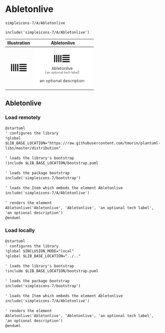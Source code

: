 # Abletonlive


```text
simpleicons-7/A/Abletonlive
```

```text
include('simpleicons-7/A/Abletonlive')
```



| Illustration | Abletonlive |
| :---: | :---: |
| ![illustration for Illustration](../../simpleicons-7/A/Abletonlive.png) | ![illustration for Abletonlive](../../simpleicons-7/A/Abletonlive.Local.png) |




## Abletonlive

### Load remotely
```plantuml
@startuml
' configures the library
!global $LIB_BASE_LOCATION="https://raw.githubusercontent.com/tmorin/plantuml-libs/master/distribution"

' loads the library's bootstrap
!include $LIB_BASE_LOCATION/bootstrap.puml

' loads the package bootstrap
include('simpleicons-7/bootstrap')

' loads the Item which embeds the element Abletonlive
include('simpleicons-7/A/Abletonlive')

' renders the element
Abletonlive('Abletonlive', 'Abletonlive', 'an optional tech label', 'an optional description')
@enduml
```

### Load locally
```plantuml
@startuml
' configures the library
!global $INCLUSION_MODE="local"
!global $LIB_BASE_LOCATION="../.."

' loads the library's bootstrap
!include $LIB_BASE_LOCATION/bootstrap.puml

' loads the package bootstrap
include('simpleicons-7/bootstrap')

' loads the Item which embeds the element Abletonlive
include('simpleicons-7/A/Abletonlive')

' renders the element
Abletonlive('Abletonlive', 'Abletonlive', 'an optional tech label', 'an optional description')
@enduml
```

